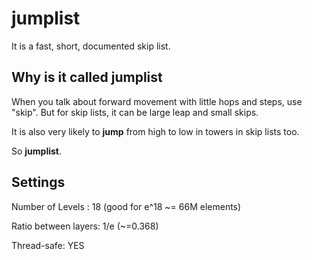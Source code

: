 # jumplist

It is a fast, short, documented skip list.

## Why is it called jumplist

When you talk about forward movement with little hops and steps, use "skip". But for skip lists, it can be large leap and small skips.

It is also very likely to **jump** from high to low in towers in skip lists too.

So **jumplist**.

## Settings
Number of Levels : 18 (good for e^18 ~= 66M elements)

Ratio between layers: 1/e (~=0.368)

Thread-safe: YES

